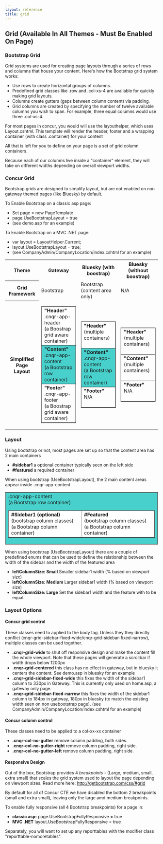 ```yaml
---
layout: reference
title: grid
---
```


## Grid  (Available In All Themes - Must Be Enabled On Page) ##

### Bootstrap Grid ###

Grid systems are used for creating page layouts through a series of rows and columns that house your content. Here's how the Bootstrap grid system works:

* Use rows to create horizontal groups of columns.
* Predefined grid classes like .row and .col-xs-4 are available for quickly making grid layouts.
* Columns create gutters (gaps between column content) via padding.
* Grid columns are created by specifying the number of twelve available columns you wish to span. For example, three equal columns would use three .col-xs-4.

For most pages in concur, you would will use the layouthelper, which uses Layout.cshtml. This template will render the header, footer and a wrapping container (with class .container) for your content

All that is left for you to define on your page is a set of grid column containers.

Because each of our columns live inside a "container" element, they will take on different widths depending on overall viewport widths.

### Concur Grid ###

Bootstrap grids are designed to simplify layout, but are not enabled on non gateway themed pages (like Bluesky) by default.
	
To Enable Bootstrap on a classic asp page:

* Set page = new PageTemplate
* page.UseBootstrapLayout = true
* (see demo.asp for an example)

To Enable Bootstrap on a MVC .NET page:

* var layout = LayoutHelper.Current;
* layout.UseBootstrapLayout = true;
* (see CompanyAdmin/CompanyLocation/index.cshtml for an example)

<table>
	<tr>
		<th>Theme</th>
		<th>Gateway</th>
		<th>Bluesky (with boostrap)</th>
		<th>Bluesky (without boostrap)</th>
	</tr>
	<tr>
		<th>Grid Framework</th>
		<td>Bootstrap</td>
		<td>Bootstrap (content area only)</td>
		<td>N/A</td>
	</tr>
	<tr>
		<th>Simplified Page Layout</th>
		<td>
			<table border="1">
				<tr>
					<td><strong>"Header"</strong><br/>.cnqr-app-header<br/>(a Boostrap grid aware container)</td>
				</tr>
				<tr>
					<td style="background-color:mediumturquoise"><strong>"Content"</strong><br/>.cnqr-app-content<br/>(a Bootstrap row container)</td>
				</tr>
				<tr>
					<td><strong>"Footer"</strong><br/>.cnqr-app-footer<br/>(a Boostrap grid aware container)</td>
				</tr>
			</table>
		</td>
		<td>
			<table border="1">
				<tr>
					<td><strong>"Header"</strong><br/>(multiple containers)<br/>&nbsp;</td>
				</tr>
				<tr>
					<td style="background-color:mediumturquoise"><strong>"Content"</strong><br/>.cnqr-app-content<br/>(a Bootstrap row container)</td>
				</tr>
				<tr>
					<td><strong>"Footer"</strong><br/>N/A<br/>&nbsp;</td>
				</tr>
			</table>
		</td>
		<td>
			<table border="1">
				<tr>
					<td><strong>"Header"</strong><br/>(multiple containers)<br/>&nbsp;</td>
				</tr>
				<tr>
					<td><strong>"Content"</strong><br/>(multiple containers)<br/>&nbsp;</td>
				</tr>
				<tr>
					<td><strong>"Footer"</strong><br/>N/A<br/>&nbsp;</td>
				</tr>
			</table>
		</td>
	</tr>
</table>


### Layout ###

Using bootstrap or not, most pages are set up so that the content area has 2 main containers

* **#sidebar1** a optional container typically seen on the left side
* **#featured** a required container

When using bootstrap (UseBootstrapLayout), the 2 main content areas appear inside .cnqr-app-content

<table border="1">
	<tr>
		<td style="background-color:mediumturquoise">.cnqr-app-content<br/>(a Bootstrap row container)
		<table border="1" style="background-color:white">
			<tr>
				<td><strong>#Sidebar1 (optional)</strong><br/>(bootstrap column classes)<br/>(a Bootstrap column container)</td>
				<td><strong>#Featured</strong><br/>(bootstrap column classes)<br/>(a Bootstrap column container)</td>
			</tr>
		</table>
		</td>
	</tr>
</table>

When using bootstrap (UseBootstrapLayout) there are a couple of predefined enums that can be used to define the relationship between the width of the sidebar and the width of the featured area

* **leftColumnSize: Small** Smaller sidebar1 width (% based on viewport size)
* **leftColumnSize: Medium** Larger sidebar1 width (% based on viewport size)
* **leftColumnSize: Large** Set the sidebar1 width and the feature with to be equal.

### Layout Options ###

#### Concur grid control ####

These classes need to applied to the body tag. Unless they they directly conflict (cnqr-grid-sidebar-fixed-wide/cnqr-grid-sidebar-fixed-narrow), multiple classes can be used together.

* **.cnqr-grid-wide** to shut off responsive design and make the content fill the whole viewport. Note that these pages will generate a scrollbar if width drops below 1200px
* **.cnqr-grid-centered** this class has no effect in gateway, but in bluesky it centers the content. See demo.asp in bluesky for an example
* **.cnqr-grid-sidebar-fixed-wide** this fixes the width of the sidebar1 column to 330px in Gateway. This is currently only used on home.asp, a gateway only page.
* **.cnqr-grid-sidebar-fixed-narrow** this fixes the width of the sidebar1 column to 184px in gateway, 180px in bluesky (to match the existing width seen on non usebootstrap page). (see CompanyAdmin/CompanyLocation/index.cshtml for an example)

#### Concur column control ####

These classes need to be applied to a col-xx-xx container

* **.cnqr-col-no-gutter** remove column padding, both sides.
* **.cnqr-col-no-gutter-right** remove column padding, right side.
* **.cnqr-col-no-gutter-left** remove column padding, right side.

#### Responsive Design ####

Out of the box, Bootstrap provides 4 *breakpoints* - (Large, medium, small, extra small) that scales the grid system used to layout the page depending on viewport sizes. Read more here: http://getbootstrap.com/css/#grid 

By default for all of Concur CTE we have disabled the bottom 2 breakpoints (small and extra small), leaving only the large amd medium breakpoints.

To enable fully responsive (all 4 Bootstrap breakpoints) for a page in:

* **classic asp:** page.UseBootstrapFullyResponsive = true
* **MVC .NET**  layout.UseBootstrapFullyResponsive = true

Separately, you will want to set up any reporttables with the modifier class "reporttable-nomoretables".

